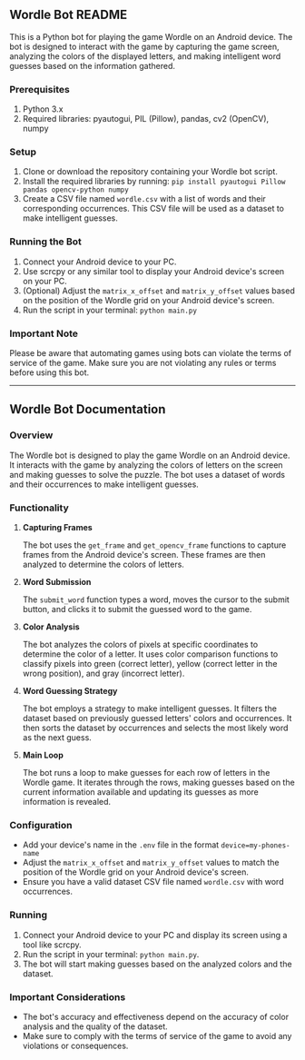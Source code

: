 ## Wordle Bot README

This is a Python bot for playing the game Wordle on an Android device. The bot is designed to interact with the game by capturing the game screen, analyzing the colors of the displayed letters, and making intelligent word guesses based on the information gathered.

### Prerequisites
1. Python 3.x
2. Required libraries: pyautogui, PIL (Pillow), pandas, cv2 (OpenCV), numpy

### Setup
1. Clone or download the repository containing your Wordle bot script.
2. Install the required libraries by running: `pip install pyautogui Pillow pandas opencv-python numpy`
3. Create a CSV file named `wordle.csv` with a list of words and their corresponding occurrences. This CSV file will be used as a dataset to make intelligent guesses.

### Running the Bot
1. Connect your Android device to your PC.
2. Use scrcpy or any similar tool to display your Android device's screen on your PC.
3. (Optional) Adjust the `matrix_x_offset` and `matrix_y_offset` values based on the position of the Wordle grid on your Android device's screen.
4. Run the script in your terminal: `python main.py`

### Important Note
Please be aware that automating games using bots can violate the terms of service of the game. Make sure you are not violating any rules or terms before using this bot.

---

## Wordle Bot Documentation
### Overview
The Wordle bot is designed to play the game Wordle on an Android device. It interacts with the game by analyzing the colors of letters on the screen and making guesses to solve the puzzle. The bot uses a dataset of words and their occurrences to make intelligent guesses.

### Functionality
1. **Capturing Frames**

   The bot uses the `get_frame` and `get_opencv_frame` functions to capture frames from the Android device's screen. These frames are then analyzed to determine the colors of letters.

2. **Word Submission**

   The `submit_word` function types a word, moves the cursor to the submit button, and clicks it to submit the guessed word to the game.

3. **Color Analysis**

   The bot analyzes the colors of pixels at specific coordinates to determine the color of a letter. It uses color comparison functions to classify pixels into green (correct letter), yellow (correct letter in the wrong position), and gray (incorrect letter).

4. **Word Guessing Strategy**

   The bot employs a strategy to make intelligent guesses. It filters the dataset based on previously guessed letters' colors and occurrences. It then sorts the dataset by occurrences and selects the most likely word as the next guess.

5. **Main Loop**

   The bot runs a loop to make guesses for each row of letters in the Wordle game. It iterates through the rows, making guesses based on the current information available and updating its guesses as more information is revealed.

### Configuration

- Add your device's name in the `.env` file in the format `device=my-phones-name`
- Adjust the `matrix_x_offset` and `matrix_y_offset` values to match the position of the Wordle grid on your Android device's screen.
- Ensure you have a valid dataset CSV file named `wordle.csv` with word occurrences.

### Running

1. Connect your Android device to your PC and display its screen using a tool like scrcpy.
2. Run the script in your terminal: `python main.py`.
3. The bot will start making guesses based on the analyzed colors and the dataset.

### Important Considerations

- The bot's accuracy and effectiveness depend on the accuracy of color analysis and the quality of the dataset.
- Make sure to comply with the terms of service of the game to avoid any violations or consequences.

